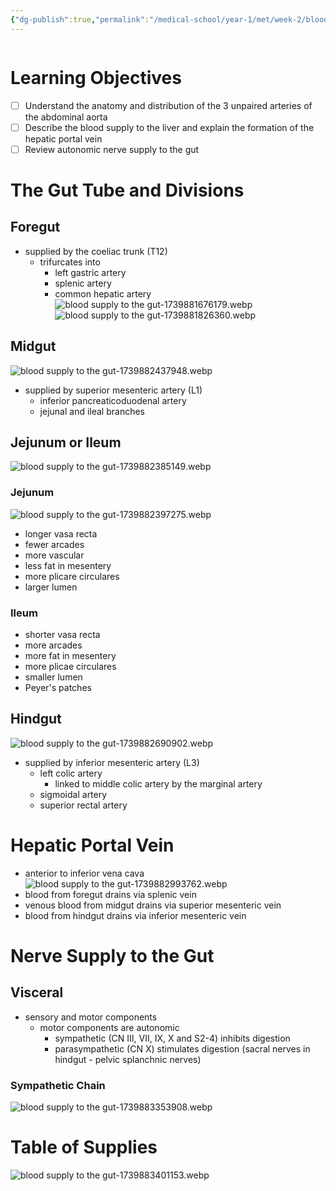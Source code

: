 ```yaml
---
{"dg-publish":true,"permalink":"/medical-school/year-1/met/week-2/blood-supply-to-the-gut/","tags":["met"],"updated":"2025-02-18T12:56:42.677+00:00"}
---
```


```table-of-contents
```
# Learning Objectives
- [ ] Understand the anatomy and distribution of the 3 unpaired arteries of the abdominal aorta
- [ ] Describe the blood supply to the liver and explain the formation of the hepatic portal vein
- [ ] Review autonomic nerve supply to the gut

# The Gut Tube and Divisions
## Foregut
- supplied by the coeliac trunk (T12)
	- trifurcates into
		- left gastric artery
		- splenic artery
		- common hepatic artery
![blood supply to the gut-1739881676179.webp](/img/user/Medical%20School/Year%201/met/week%202/attachments/blood%20supply%20to%20the%20gut-1739881676179.webp)
![blood supply to the gut-1739881826360.webp](/img/user/Medical%20School/Year%201/met/week%202/attachments/blood%20supply%20to%20the%20gut-1739881826360.webp)
## Midgut
![blood supply to the gut-1739882437948.webp](/img/user/Medical%20School/Year%201/met/week%202/attachments/blood%20supply%20to%20the%20gut-1739882437948.webp)
- supplied by superior mesenteric artery (L1)
	- inferior pancreaticoduodenal artery
	- jejunal and ileal branches
## Jejunum or Ileum
![blood supply to the gut-1739882385149.webp](/img/user/Medical%20School/Year%201/met/week%202/attachments/blood%20supply%20to%20the%20gut-1739882385149.webp)
### Jejunum
![blood supply to the gut-1739882397275.webp](/img/user/Medical%20School/Year%201/met/week%202/attachments/blood%20supply%20to%20the%20gut-1739882397275.webp)
- longer vasa recta
- fewer arcades
- more vascular
- less fat in mesentery
- more plicare circulares
- larger lumen
### Ileum
- shorter vasa recta
- more arcades
- more fat in mesentery
- more plicae circulares
- smaller lumen
- Peyer's patches

## Hindgut
![blood supply to the gut-1739882690902.webp](/img/user/Medical%20School/Year%201/met/week%202/attachments/blood%20supply%20to%20the%20gut-1739882690902.webp)
- supplied by inferior mesenteric artery (L3)
	- left colic artery
		- linked to middle colic artery by the marginal artery
	- sigmoidal artery
	- superior rectal artery

# Hepatic Portal Vein
- anterior to inferior vena cava
![blood supply to the gut-1739882993762.webp](/img/user/Medical%20School/Year%201/met/week%202/attachments/blood%20supply%20to%20the%20gut-1739882993762.webp)
- blood from foregut drains via splenic vein
- venous blood from midgut drains via superior mesenteric vein
- blood from hindgut drains via inferior mesenteric vein

# Nerve Supply to the Gut
## Visceral
- sensory and motor components
	- motor components are autonomic
		- sympathetic (CN III, VII, IX, X and S2-4) inhibits digestion
		- parasympathetic (CN X) stimulates digestion (sacral nerves in hindgut - pelvic splanchnic nerves)
### Sympathetic Chain
![blood supply to the gut-1739883353908.webp](/img/user/Medical%20School/Year%201/met/week%202/attachments/blood%20supply%20to%20the%20gut-1739883353908.webp)

# Table of Supplies
![blood supply to the gut-1739883401153.webp](/img/user/Medical%20School/Year%201/met/week%202/attachments/blood%20supply%20to%20the%20gut-1739883401153.webp)